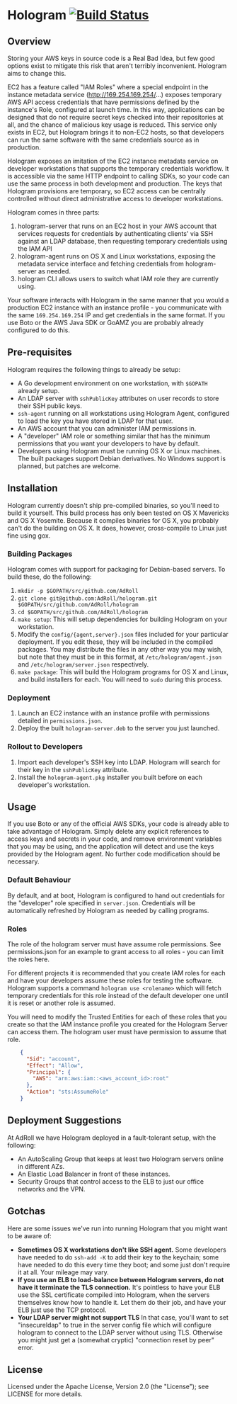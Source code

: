 # Hologram [![Build Status](https://travis-ci.org/AdRoll/hologram.svg?branch=master)](https://travis-ci.org/AdRoll/hologram)

## Overview
Storing your AWS keys in source code is a Real Bad Idea, but few good options exist to mitigate this risk that aren't terribly inconvenient. Hologram aims to change this.

EC2 has a feature called "IAM Roles" where a special endpoint in the instance metadata service (http://169.254.169.254/...) exposes temporary AWS API access credentials that have permissions defined by the instance's Role, configured at launch time. In this way, applications can be designed that do not require secret keys checked into their repositories at all, and the chance of malicious key usage is reduced. This service only exists in EC2, but Hologram brings it to non-EC2 hosts, so that developers can run the same software with the same credentials source as in production.

Hologram exposes an imitation of the EC2 instance metadata service on developer workstations that supports the temporary credentials workflow. It is accessible via the same HTTP endpoint to calling SDKs, so your code can use the same process in both development and production. The keys that Hologram provisions are temporary, so EC2 access can be centrally controlled without direct administrative access to developer workstations.

Hologram comes in three parts:

1. hologram-server that runs on an EC2 host in your AWS account that services requests for credentials by authenticating clients' via SSH against an LDAP database, then requesting temporary credentials using the IAM API
1. hologram-agent runs on OS X and Linux workstations, exposing the metadata service interface and fetching credentials from hologram-server as needed.
1. hologram CLI allows users to switch what IAM role they are currently using.

Your software interacts with Hologram in the same manner that you would a production EC2 instance with an instance profile - you communicate with the same `169.254.169.254` IP and get credentials in the same format. If you use Boto or the AWS Java SDK or GoAMZ you are probably already configured to do this.

## Pre-requisites
Hologram requires the following things to already be setup:

* A Go development environment on one workstation, with `$GOPATH` already setup.
* An LDAP server with `sshPublicKey` attributes on user records to store their SSH public keys.
* `ssh-agent` running on all workstations using Hologram Agent, configured to load the key you have stored in LDAP for that user.
* An AWS account that you can administer IAM permissions in.
* A "developer" IAM role or something similar that has the minimum permissions that you want your developers to have by default.
* Developers using Hologram must be running OS X or Linux machines. The built packages support Debian derivatives. No Windows support is planned, but patches are welcome.

## Installation
Hologram currently doesn't ship pre-compiled binaries, so you'll need to build it yourself. This build process has only been tested on OS X Mavericks and OS X Yosemite. Because it compiles binaries for OS X, you probably can't do the building on OS X. It does, however, cross-compile to Linux just fine using gox.

### Building Packages
Hologram comes with support for packaging for Debian-based servers. To build these, do the following:

1. `mkdir -p $GOPATH/src/github.com/AdRoll`
2. `git clone git@github.com:AdRoll/hologram.git $GOPATH/src/github.com/AdRoll/hologram`
3. `cd $GOPATH/src/github.com/AdRoll/hologram`
4. `make setup`: This will setup dependencies for building Hologram on your workstation.
5. Modify the `config/{agent,server}.json` files included for your particular deployment. If you edit these, they will be included in the compiled packages. You may distribute the files in any other way you may wish, but note that they must be in this format, at `/etc/hologram/agent.json` and `/etc/hologram/server.json` respectively.
6. `make package`: This will build the Hologram programs for OS X and Linux, and build installers for each. You will need to `sudo` during this process.

### Deployment
1. Launch an EC2 instance with an instance profile with permissions detailed in `permissions.json`.
2. Deploy the built `hologram-server.deb` to the server you just launched.

### Rollout to Developers
1. Import each developer's SSH key into LDAP. Hologram will search for their key in the `sshPublicKey` attribute.
2. Install the `hologram-agent.pkg` installer you built before on each developer's workstation.

## Usage

If you use Boto or any of the official AWS SDKs, your code is already able to take advantage of Hologram. Simply delete any explicit references to access keys and secrets in your code, and remove environment variables that you may be using, and the application will detect and use the keys provided by the Hologram agent. No further code modification should be necessary.

### Default Behaviour
By default, and at boot, Hologram is configured to hand out credentials for the "developer" role specified in `server.json`. Credentials will be automatically refreshed by Hologram as needed by calling programs.

### Roles
The role of the hologram server must have assume role permissions.  See permissions.json for an example to grant access to all roles - you can limit the roles here.

For different projects it is recommended that you create IAM roles for each and have your developers assume these roles for testing the software. Hologram supports a command `hologram use <rolename>` which will fetch temporary credentials for this role instead of the default developer one until it is reset or another role is assumed.

You will need to modify the Trusted Entities for each of these roles that you create so that the IAM instance profile you created for the Hologram Server can access them. The hologram user must have permission to assume that role. 

```json
    {
      "Sid": "account",
      "Effect": "Allow",
      "Principal": {
        "AWS": "arn:aws:iam::<aws_account_id>:root"
      },
      "Action": "sts:AssumeRole"
    }
```

## Deployment Suggestions
At AdRoll we have Hologram deployed in a fault-tolerant setup, with the following:

* An AutoScaling Group that keeps at least two Hologram servers online in different AZs.
* An Elastic Load Balancer in front of these instances.
* Security Groups that control access to the ELB to just our office networks and the VPN.

## Gotchas
Here are some issues we've run into running Hologram that you might want to be aware of:

* **Sometimes OS X workstations don't like SSH agent.** Some developers have needed to do `ssh-add -K` to add their key to the keychain; some have needed to do this every time they boot; and some just don't require it at all. Your mileage may vary.
* **If you use an ELB to load-balance between Hologram servers, do not have it terminate the TLS connection.** It's pointless to have your ELB use the SSL certificate compiled into Hologram, when the servers themselves know how to handle it. Let them do their job, and have your ELB just use the TCP protocol.
* **Your LDAP server might not support TLS** In that case, you'll want to set "insecureldap" to true in the server config file which will configure hologram to connect to the LDAP server without using TLS. Otherwise you might just get a (somewhat cryptic) "connection reset by peer" error.

## License

Licensed under the Apache License, Version 2.0 (the "License"); see LICENSE for more details.
